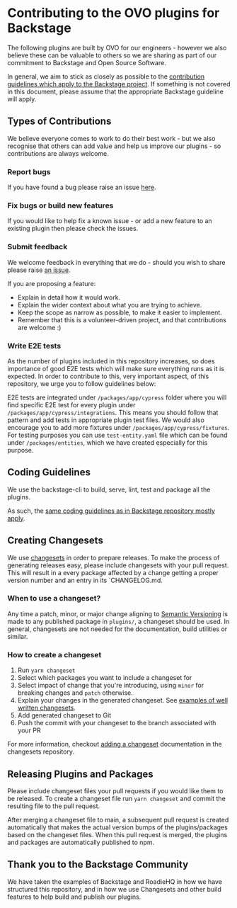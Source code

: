 # Contributing to the OVO plugins for Backstage

The following plugins are built by OVO for our engineers - however we also believe these can be valuable to others
so we are sharing as part of our commitment to Backstage and Open Source Software.

In general, we aim to stick as closely as possible to the [contribution guidelines which apply to the Backstage project](https://github.com/backstage/backstage/blob/master/CONTRIBUTING.md). If something is not covered in this document, please assume that the appropriate Backstage guideline will apply.

## Types of Contributions

We believe everyone comes to work to do their best work - but we also recognise that others can add value and help us improve our plugins - so contributions are always welcome.

### Report bugs

If you have found a bug please raise an issue [here](https://github.com/RoadieHQ/roadie-backstage-plugins/issues/new?assignees=&labels=bug&template=bug_template.md).

### Fix bugs or build new features

If you would like to help fix a known issue - or add a new feature to an existing plugin then please check the issues.

### Submit feedback

We welcome feedback in everything that we do - should you wish to share please raise [an issue](https://github.com/RoadieHQ/roadie-backstage-plugins/issues/new).

If you are proposing a feature:

- Explain in detail how it would work.
- Explain the wider context about what you are trying to achieve.
- Keep the scope as narrow as possible, to make it easier to implement.
- Remember that this is a volunteer-driven project, and that contributions are welcome :)

### Write E2E tests

As the number of plugins included in this repository increases, so does importance of good E2E tests which will make sure everything runs as it is expected. In order to contribute to this, very important aspect, of this repository, we urge you to follow guidelines below:

E2E tests are integrated under `/packages/app/cypress` folder where you will find specific E2E test for every plugin under `/packages/app/cypress/integrations`. This means you should follow that pattern and add tests in appropriate plugin test files. We would also encourage you to add more fixtures under `/packages/app/cypress/fixtures`. For testing purposes you can use `test-entity.yaml` file which can be found under `/packages/entities`, which we have created especially for this purpose.

## Coding Guidelines

We use the backstage-cli to build, serve, lint, test and package all the plugins.

As such, the [same coding guidelines as in Backstage repository mostly apply](https://github.com/backstage/backstage/blob/master/CONTRIBUTING.md#coding-guidelines).

## Creating Changesets

We use [changesets](https://github.com/atlassian/changesets) in order to prepare releases. To make the process of generating releases easy, please include changesets with your pull request. This will result in a every package affected by a change getting a proper version number and an entry in its `CHANGELOG.md.

### When to use a changeset?

Any time a patch, minor, or major change aligning to [Semantic Versioning](https://semver.org) is made to any published package in `plugins/`, a changeset should be used.
In general, changesets are not needed for the documentation, build utilities or similar.

### How to create a changeset

1. Run `yarn changeset`
2. Select which packages you want to include a changeset for
3. Select impact of change that you're introducing, using `minor` for breaking changes and `patch` otherwise.
4. Explain your changes in the generated changeset. See [examples of well written changesets](https://backstage.io/docs/getting-started/contributors#writing-changesets).
5. Add generated changeset to Git
6. Push the commit with your changeset to the branch associated with your PR

For more information, checkout [adding a changeset](https://github.com/atlassian/changesets/blob/master/docs/adding-a-changeset.md) documentation in the changesets repository.

## Releasing Plugins and Packages

Please include changeset files your pull requests if you would like them to be released. To create a changeset file run `yarn changeset` and commit the resulting file to the pull request.

After merging a changeset file to main, a subsequent pull request is created automatically that makes the actual version bumps of the plugins/packages based on the changeset files. When this pull request is merged, the plugins and packages are automatically published to npm.

## Thank you to the Backstage Community

We have taken the examples of Backstage and RoadieHQ in how we have structured this repository, and in how we use Changesets and other build features to help build and publish our plugins.

